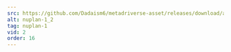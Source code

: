 ```yaml
---
src: https://github.com/Dadaism6/metadriverse-asset/releases/download/assetsv1.0.2/nuplan-1_2.mp4
alt: nuplan-1_2
tag: nuplan-1
vid: 2
order: 16
---
```

